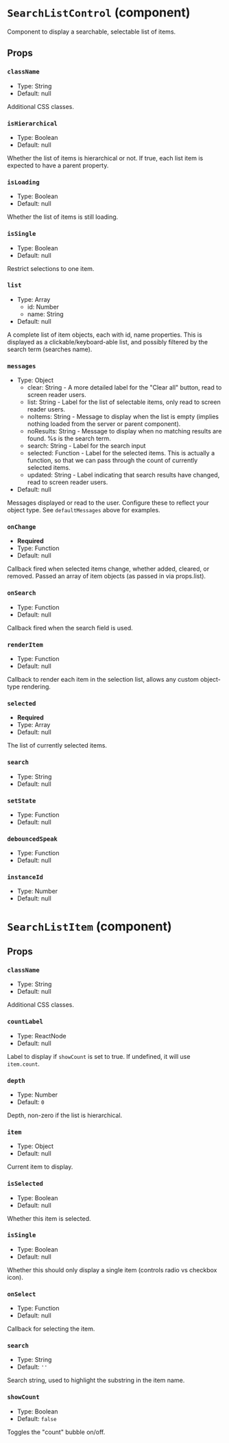 `SearchListControl` (component)
===============================

Component to display a searchable, selectable list of items.

Props
-----

### `className`

- Type: String
- Default: null

Additional CSS classes.

### `isHierarchical`

- Type: Boolean
- Default: null

Whether the list of items is hierarchical or not. If true, each list item is expected to
have a parent property.

### `isLoading`

- Type: Boolean
- Default: null

Whether the list of items is still loading.

### `isSingle`

- Type: Boolean
- Default: null

Restrict selections to one item.

### `list`

- Type: Array
  - id: Number
  - name: String
- Default: null

A complete list of item objects, each with id, name properties. This is displayed as a
clickable/keyboard-able list, and possibly filtered by the search term (searches name).

### `messages`

- Type: Object
  - clear: String - A more detailed label for the "Clear all" button, read to screen reader users.
  - list: String - Label for the list of selectable items, only read to screen reader users.
  - noItems: String - Message to display when the list is empty (implies nothing loaded from the server
or parent component).
  - noResults: String - Message to display when no matching results are found. %s is the search term.
  - search: String - Label for the search input
  - selected: Function - Label for the selected items. This is actually a function, so that we can pass
through the count of currently selected items.
  - updated: String - Label indicating that search results have changed, read to screen reader users.
- Default: null

Messages displayed or read to the user. Configure these to reflect your object type.
See `defaultMessages` above for examples.

### `onChange`

- **Required**
- Type: Function
- Default: null

Callback fired when selected items change, whether added, cleared, or removed.
Passed an array of item objects (as passed in via props.list).

### `onSearch`

- Type: Function
- Default: null

Callback fired when the search field is used.

### `renderItem`

- Type: Function
- Default: null

Callback to render each item in the selection list, allows any custom object-type rendering.

### `selected`

- **Required**
- Type: Array
- Default: null

The list of currently selected items.

### `search`

- Type: String
- Default: null


### `setState`

- Type: Function
- Default: null


### `debouncedSpeak`

- Type: Function
- Default: null


### `instanceId`

- Type: Number
- Default: null


`SearchListItem` (component)
============================



Props
-----

### `className`

- Type: String
- Default: null

Additional CSS classes.

### `countLabel`

- Type: ReactNode
- Default: null

Label to display if `showCount` is set to true. If undefined, it will use `item.count`.

### `depth`

- Type: Number
- Default: `0`

Depth, non-zero if the list is hierarchical.

### `item`

- Type: Object
- Default: null

Current item to display.

### `isSelected`

- Type: Boolean
- Default: null

Whether this item is selected.

### `isSingle`

- Type: Boolean
- Default: null

Whether this should only display a single item (controls radio vs checkbox icon).

### `onSelect`

- Type: Function
- Default: null

Callback for selecting the item.

### `search`

- Type: String
- Default: `''`

Search string, used to highlight the substring in the item name.

### `showCount`

- Type: Boolean
- Default: `false`

Toggles the "count" bubble on/off.

